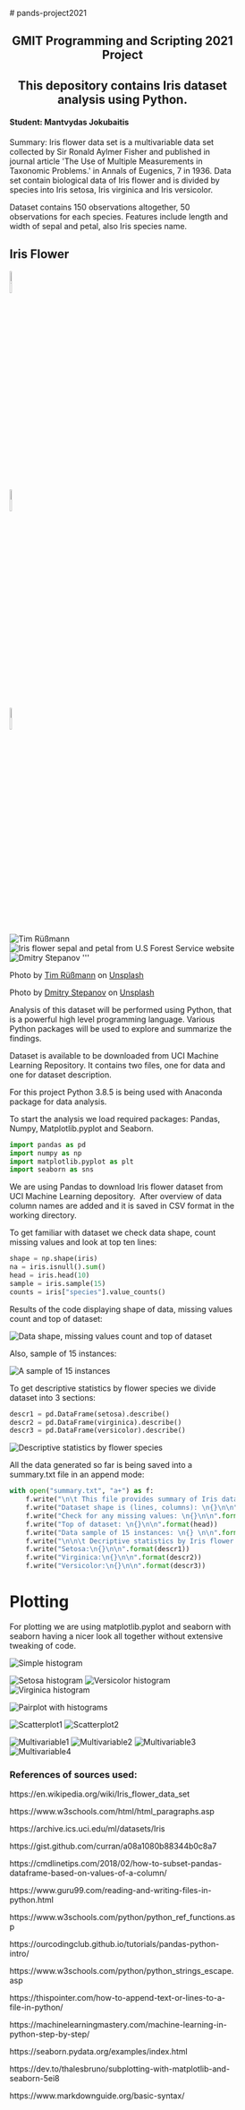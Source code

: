 <p># pands-project2021</p>
<h2 style="text-align: center;">GMIT Programming and Scripting 2021 Project</h2>
<h2 style="text-align: center;">This depository contains Iris dataset analysis using Python.</h2>
<h4>Student: Mantvydas Jokubaitis</h4>
<p>Summary: Iris flower data set is a multivariable data set collected by Sir Ronald Aylmer Fisher and published in journal article &apos;The Use of Multiple Measurements in Taxonomic Problems.&apos; in Annals of Eugenics, 7 in 1936. Data set contain biological data of Iris flower and is divided by species into Iris setosa, Iris virginica and Iris versicolor.</p>
<p>Dataset contains 150 observations altogether, 50 observations for each species. Features include length and width of sepal and petal, also Iris species name.</p>


<html>
<head>
<style>
* {
  box-sizing: border-box;
}

.column {
  float: left;
  width: 33.33%;
  padding: 5px;
}

/* Clearfix (clear floats) */
.row::after {
  content: "";
  clear: both;
  display: table;
}
</style>
</head>
<body>

<h2>Iris Flower</h2>

<div class="row">
  <div class="column">
    <img src="https://github.com/Mantvydas-data/pands-project2021/blob/main/readme_images/tim-russmann-hws29QtFM3U-unsplash.jpg" alt="Tim Rüßmann" style="width:10%">
  </div>
  <div class="column">
    <img src="https://www.fs.fed.us/wildflowers/beauty/iris/images/flower/blueflagiris_flower_lg.jpg" alt="Iris flower sepal and petal from U.S Forest Service website" style="width:10%">
  </div>
  <div class="column">
    <img src="https://github.com/Mantvydas-data/pands-project2021/blob/main/readme_images/tim-russmann-hws29QtFM3U-unsplash.jpg" alt="Dmitry Stepanov" style="width:10%">
  </div>
</div>

</body>
</html>




![Tim Rüßmann](https://github.com/Mantvydas-data/pands-project2021/blob/main/readme_images/tim-russmann-hws29QtFM3U-unsplash.jpg) ![Iris flower sepal and petal from U.S Forest Service website](https://www.fs.fed.us/wildflowers/beauty/iris/images/flower/blueflagiris_flower_lg.jpg) ![Dmitry Stepanov](https://github.com/Mantvydas-data/pands-project2021/blob/main/readme_images/tim-russmann-hws29QtFM3U-unsplash.jpg) 
'''

Photo by <a href="https://unsplash.com/@timaesthetic?utm_source=unsplash&utm_medium=referral&utm_content=creditCopyText">Tim Rüßmann</a> on <a href="https://unsplash.com/s/photos/iris-flower?utm_source=unsplash&utm_medium=referral&utm_content=creditCopyText">Unsplash</a>

Photo by <a href="https://unsplash.com/@stepanovgg?utm_source=unsplash&utm_medium=referral&utm_content=creditCopyText">Dmitry Stepanov</a> on <a href="https://unsplash.com/s/photos/iris-flower?utm_source=unsplash&utm_medium=referral&utm_content=creditCopyText">Unsplash</a>
  


<p>Analysis of this dataset will be performed using Python, that is a powerful high level programming language. Various Python packages will be used to explore and summarize the findings.&nbsp;</p>
<p>Dataset is available to be downloaded from UCI Machine Learning Repository. It contains two files, one for data and one for dataset description.</p>
<p>For this project Python 3.8.5 is being used with Anaconda package for data analysis.</p>
<p>To start the analysis we load required packages: Pandas, Numpy, Matplotlib.pyplot and Seaborn.</p>

```python
import pandas as pd
import numpy as np
import matplotlib.pyplot as plt
import seaborn as sns
```
<p>We are using Pandas to download Iris flower dataset from UCI Machine Learning depository. &nbsp;After overview of data column names are added and it is saved in CSV format in the working directory.</p>
<p>To get familiar with dataset we check data shape, count missing values and look at top ten lines:</p>

```python
shape = np.shape(iris)
na = iris.isnull().sum()
head = iris.head(10) 
sample = iris.sample(15)
counts = iris["species"].value_counts()
```
<p>Results of the code displaying shape of data, missing values count and top of dataset:</p>

![Data shape, missing values count and top of dataset](https://github.com/Mantvydas-data/pands-project2021/blob/main/readme_images/1.PNG) 

<p>Also, sample of 15 instances:</p>

![A sample of 15 instances](https://github.com/Mantvydas-data/pands-project2021/blob/main/readme_images/2.PNG)

<p>To get descriptive statistics by flower species we divide dataset into 3 sections:</p>

```python
descr1 = pd.DataFrame(setosa).describe()
descr2 = pd.DataFrame(virginica).describe()
descr3 = pd.DataFrame(versicolor).describe()
```
![Descriptive statistics by flower species](https://github.com/Mantvydas-data/pands-project2021/blob/main/readme_images/3.PNG)


<p>All the data generated so far is being saved into a summary.txt file in an append mode:</p>

```python
with open("summary.txt", "a+") as f:
    f.write("\n\t This file provides summary of Iris dataset analysis \n\n")
    f.write("Dataset shape is (lines, columns): \n{}\n\n".format(shape))
    f.write("Check for any missing values: \n{}\n\n".format(na))
    f.write("Top of dataset: \n{}\n\n".format(head))
    f.write("Data sample of 15 instances: \n{} \n\n".format(sample))
    f.write("\n\n\t Decriptive statistics by Iris flower species: \n\n")
    f.write("Setosa:\n{}\n\n".format(descr1))
    f.write("Virginica:\n{}\n\n".format(descr2))
    f.write("Versicolor:\n{}\n\n".format(descr3))
```

# Plotting
<p>For plotting we are using matplotlib.pyplot and seaborn with seaborn having a nicer look all together without extensive tweaking of code.</p>

![Simple histogram](https://github.com/Mantvydas-data/pands-project2021/blob/main/1simple_histogram.png)


![Setosa histogram](https://github.com/Mantvydas-data/pands-project2021/blob/main/2setosa_histogram.png)
![Versicolor histogram](https://github.com/Mantvydas-data/pands-project2021/blob/main/3versicolor_histogram.png)
![Virginica histogram](https://github.com/Mantvydas-data/pands-project2021/blob/main/4virginica_histogram.png)

![Pairplot with histograms](https://github.com/Mantvydas-data/pands-project2021/blob/main/5pairplot_histogram.png)

![Scatterplot1](https://github.com/Mantvydas-data/pands-project2021/blob/main/6scatterplot1.png)
![Scatterplot2](https://github.com/Mantvydas-data/pands-project2021/blob/main/7scatterplot2.png)


![Multivariable1](https://github.com/Mantvydas-data/pands-project2021/blob/main/8multivariable1.png) ![Multivariable2](https://github.com/Mantvydas-data/pands-project2021/blob/main/9multivariable2.png)
![Multivariable3](https://github.com/Mantvydas-data/pands-project2021/blob/main/10multivariable3.png) ![Multivariable4](https://github.com/Mantvydas-data/pands-project2021/blob/main/11multivariable4.png)

<h3>References of sources used:</h3>
<p>https://en.wikipedia.org/wiki/Iris_flower_data_set</p>
<p>https://www.w3schools.com/html/html_paragraphs.asp</p>
<p>https://archive.ics.uci.edu/ml/datasets/Iris</p>
<p>https://gist.github.com/curran/a08a1080b88344b0c8a7</p>
<p>https://cmdlinetips.com/2018/02/how-to-subset-pandas-dataframe-based-on-values-of-a-column/</p>
<p>https://www.guru99.com/reading-and-writing-files-in-python.html</p>
<p>https://www.w3schools.com/python/python_ref_functions.asp</p>
<p>https://ourcodingclub.github.io/tutorials/pandas-python-intro/</p>
<p>https://www.w3schools.com/python/python_strings_escape.asp</p>
<p>https://thispointer.com/how-to-append-text-or-lines-to-a-file-in-python/</p>
<p>https://machinelearningmastery.com/machine-learning-in-python-step-by-step/</p>
<p>https://seaborn.pydata.org/examples/index.html</p>
<p>https://dev.to/thalesbruno/subplotting-with-matplotlib-and-seaborn-5ei8</p>
<p>https://www.markdownguide.org/basic-syntax/</p>
